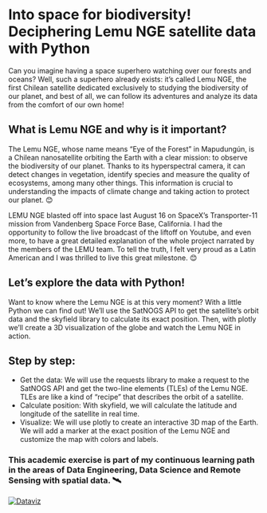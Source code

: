 # Into space for biodiversity! Deciphering Lemu NGE satellite data with Python
Can you imagine having a space superhero watching over our forests and oceans? Well, such a superhero already exists: it’s called Lemu NGE, the first Chilean satellite dedicated exclusively to studying the biodiversity of our planet, and best of all, we can follow its adventures and analyze its data from the comfort of our own home!

## What is Lemu NGE and why is it important?
The Lemu NGE, whose name means “Eye of the Forest” in Mapudungún, is a Chilean nanosatellite orbiting the Earth with a clear mission: to observe the biodiversity of our planet. Thanks to its hyperspectral camera, it can detect changes in vegetation, identify species and measure the quality of ecosystems, among many other things. This information is crucial to understanding the impacts of climate change and taking action to protect our planet. 😊

LEMU NGE blasted off into space last August 16 on SpaceX’s Transporter-11 mission from Vandenberg Space Force Base, California. I had the opportunity to follow the live broadcast of the liftoff on Youtube, and even more, to have a great detailed explanation of the whole project narrated by the members of the LEMU team. To tell the truth, I felt very proud as a Latin American and I was thrilled to live this great milestone. 😊

## Let’s explore the data with Python!
Want to know where the Lemu NGE is at this very moment? With a little Python we can find out! We’ll use the SatNOGS API to get the satellite’s orbit data and the skyfield library to calculate its exact position. Then, with plotly we’ll create a 3D visualization of the globe and watch the Lemu NGE in action.

## Step by step:

- Get the data: We will use the requests library to make a request to the SatNOGS API and get the two-line elements (TLEs) of the Lemu NGE. TLEs are like a kind of “recipe” that describes the orbit of a satellite.
- Calculate position: With skyfield, we will calculate the latitude and longitude of the satellite in real time.
- Visualize: We will use plotly to create an interactive 3D map of the Earth. We will add a marker at the exact position of the Lemu NGE and customize the map with colors and labels.

### This academic exercise is part of my continuous learning path in the areas of Data Engineering, Data Science and Remote Sensing with spatial data. 🛰️

[![Dataviz](https://javierladino.com/es/wp-content/uploads/2024/08/lemu_2v.gif)]([https://enlace.com](https://javierladino.com/portfolio/into-space-for-biodiversity-deciphering-lemu-nge-satellite-data-with-python/))
